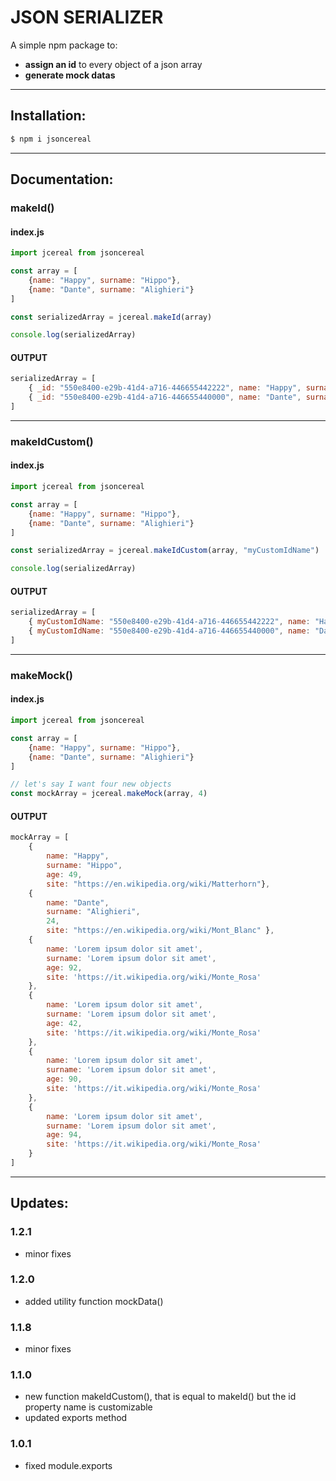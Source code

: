 # JSON SERIALIZER

A simple npm package to:

-   <b>assign an id</b> to every object of a json array
-   <b>generate mock datas</b>

---

## Installation:

```bash
$ npm i jsoncereal
```

---

## Documentation:

### makeId()

#### index.js

```Javascript
import jcereal from jsoncereal

const array = [
    {name: "Happy", surname: "Hippo"},
    {name: "Dante", surname: "Alighieri"}
]

const serializedArray = jcereal.makeId(array)

console.log(serializedArray)
```

#### OUTPUT

```Javascript
serializedArray = [
    { _id: "550e8400-e29b-41d4-a716-446655442222", name: "Happy", surname: "Hippo"},
    { _id: "550e8400-e29b-41d4-a716-446655440000", name: "Dante", surname: "Alighieri"}
]
```

---

### makeIdCustom()

#### index.js

```Javascript
import jcereal from jsoncereal

const array = [
    {name: "Happy", surname: "Hippo"},
    {name: "Dante", surname: "Alighieri"}
]

const serializedArray = jcereal.makeIdCustom(array, "myCustomIdName")

console.log(serializedArray)
```

#### OUTPUT

```Javascript
serializedArray = [
    { myCustomIdName: "550e8400-e29b-41d4-a716-446655442222", name: "Happy", surname: "Hippo"},
    { myCustomIdName: "550e8400-e29b-41d4-a716-446655440000", name: "Dante", surname: "Alighieri"}
]
```

---

### makeMock()

#### index.js

```Javascript
import jcereal from jsoncereal

const array = [
    {name: "Happy", surname: "Hippo"},
    {name: "Dante", surname: "Alighieri"}
]

// let's say I want four new objects
const mockArray = jcereal.makeMock(array, 4)
```

#### OUTPUT

```Javascript
mockArray = [
    {
        name: "Happy",
        surname: "Hippo",
        age: 49,
        site: "https://en.wikipedia.org/wiki/Matterhorn"},
    {
        name: "Dante",
        surname: "Alighieri",
        24,
        site: "https://en.wikipedia.org/wiki/Mont_Blanc" },
    {
        name: 'Lorem ipsum dolor sit amet',
        surname: 'Lorem ipsum dolor sit amet',
        age: 92,
        site: 'https://it.wikipedia.org/wiki/Monte_Rosa'
    },
    {
        name: 'Lorem ipsum dolor sit amet',
        surname: 'Lorem ipsum dolor sit amet',
        age: 42,
        site: 'https://it.wikipedia.org/wiki/Monte_Rosa'
    },
    {
        name: 'Lorem ipsum dolor sit amet',
        surname: 'Lorem ipsum dolor sit amet',
        age: 90,
        site: 'https://it.wikipedia.org/wiki/Monte_Rosa'
    },
    {
        name: 'Lorem ipsum dolor sit amet',
        surname: 'Lorem ipsum dolor sit amet',
        age: 94,
        site: 'https://it.wikipedia.org/wiki/Monte_Rosa'
    }
]
```

---

## Updates:

### 1.2.1

-   minor fixes

### 1.2.0

-   added utility function mockData()

### 1.1.8

-   minor fixes

### 1.1.0

-   new function makeIdCustom(), that is equal to makeId() but the id property name is customizable
-   updated exports method

### 1.0.1

-   fixed module.exports
